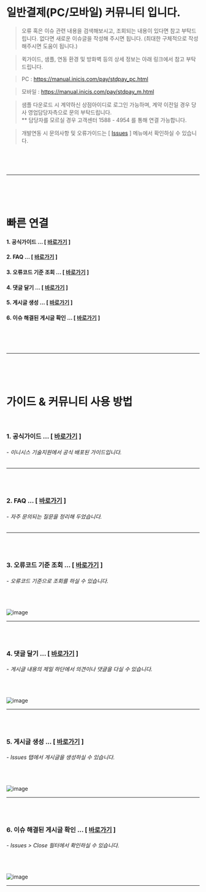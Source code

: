 # 일반결제(PC/모바일) 커뮤니티 입니다.

> 오류 혹은 이슈 관련 내용을 검색해보시고, 조회되는 내용이 있다면 참고 부탁드립니다.
  없다면 새로운 이슈글을 작성해 주시면 됩니다. (최대한 구체적으로 작성해주시면 도움이 됩니다.)

> 퀵가이드, 샘플, 연동 환경 및 방화벽 등의 상세 정보는 아래 링크에서 참고 부탁드립니다.

> PC : https://manual.inicis.com/pay/stdpay_pc.html

> 모바일 : https://manual.inicis.com/pay/stdpay_m.html

> 샘플 다운로드 시 계약하신 상점아이디로 로그인 가능하며, 계약 이전일 경우 당사 영업담당자측으로 문의 부탁드립니다. <br>
> ** 담당자를 모르실 경우 고객센터 1588 - 4954 를 통해 연결 가능합니다.

> 개발연동 시 문의사항 및 오류가이드는 [ [Issues](https://github.com/ts-inicis/INIStdPay-Manual/issues) ] 메뉴에서 확인하실 수 있습니다.


<br><br><br>
<hr>
<br><br><br>

# 빠른 연결
#### 1. 공식가이드 ... [ [바로가기](https://github.com/kginicis-ts/INICIS-PC-WebStandard/issues?q=is%3Aopen+is%3Aissue+label%3A%EA%B3%B5%EC%8B%9D%EA%B0%80%EC%9D%B4%EB%93%9C) ]
#### 2. FAQ ... [ [바로가기](https://github.com/kginicis-ts/INICIS-PC-WebStandard/labels/FAQ) ]
#### 3. 오류코드 기준 조회 ... [ [바로가기](https://github.com/kginicis-ts/INICIS-PC-WebStandard/issues?q=is%3Aissue+is%3Aopen+V016) ]
#### 4. 댓글 달기 ... [ [바로가기](https://github.com/ts-inicis/INIStdPay-Manual/issues) ]
#### 5. 게시글 생성 ... [ [바로가기](https://github.com/ts-inicis/INIStdPay-Manual/issues/new) ]
#### 6. 이슈 해결된 게시글 확인 ... [ [바로가기](https://github.com/kginicis-ts/INICIS-PC-WebStandard/issues?q=is%3Aissue+is%3Aclosed) ]


<br><br><br>
<hr>
<br><br><br>


# 가이드 & 커뮤니티 사용 방법

<br>

### 1. 공식가이드 ... [ [바로가기](https://github.com/kginicis-ts/INICIS-PC-WebStandard/issues?q=is%3Aopen+is%3Aissue+label%3A%EA%B3%B5%EC%8B%9D%EA%B0%80%EC%9D%B4%EB%93%9C) ]
<h6> - 이니시스 기술지원에서 공식 배포된 가이드입니다.  </h6> 
<hr><br><br>

### 2. FAQ ... [ [바로가기](https://github.com/kginicis-ts/INICIS-PC-WebStandard/labels/FAQ) ]
<h6> - 자주 문의되는 질문을 정리해 두었습니다. </h6> 
<hr><br><br>

### 3. 오류코드 기준 조회 ... [ [바로가기](https://github.com/kginicis-ts/INICIS-PC-WebStandard/issues?q=is%3Aissue+is%3Aopen+V016) ] 
<h6> - 오류코드 기준으로 조회를 하실 수 있습니다. </h6> 
<br>

![image](https://user-images.githubusercontent.com/100749490/176360023-eeb2fc08-8a0e-4528-aed9-a4af7eb99116.png)

<hr><br><br>

### 4. 댓글 달기 ... [ [바로가기](https://github.com/ts-inicis/INIStdPay-Manual/issues) ]
<h6> - 게시글 내용의 제일 하단에서 의견이나 댓글을 다실 수 있습니다. </h6> 
<br>

![image](https://user-images.githubusercontent.com/100749490/176360575-36ad0f5d-508f-4332-9add-438ea35eaa98.png)

<hr><br><br>


### 5. 게시글 생성 ... [ [바로가기](https://github.com/ts-inicis/INIStdPay-Manual/issues/new) ]
<h6> - Issues 탭에서 게시글을 생성하실 수 있습니다. </h6> 
<br>

![image](https://user-images.githubusercontent.com/100749490/176362444-349998d7-9c7f-4f61-820d-68394b5e3efd.png)

<hr><br><br>


### 6. 이슈 해결된 게시글 확인 ... [ [바로가기](https://github.com/kginicis-ts/INICIS-PC-WebStandard/issues?q=is%3Aissue+is%3Aclosed) ]
<h6> - Issues > Close 필터에서 확인하실 수 있습니다. </h6> 
<br>

![image](https://user-images.githubusercontent.com/100749490/176368718-f614ea2b-f67e-40d4-964c-3ab9e20bba09.png)

<hr><br><br>



